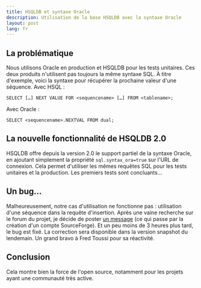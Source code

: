 ```yaml
---
title: HSQLDB et syntaxe Oracle
description: Utilisation de la base HSQLDB avec la syntaxe Oracle
layout: post
lang: fr
---
```

## La problématique

Nous utilisons Oracle en production et HSQLDB pour les tests unitaires. Ces deux produits
n'utilisent pas toujours la même syntaxe SQL. À titre d'exemple, voici la syntaxe pour récupérer la
prochaine valeur d'une séquence. 
Avec HSQL :

```
SELECT […] NEXT VALUE FOR <sequencename> […] FROM <tablename>;
```

Avec Oracle :

```
SELECT <sequencename>.NEXTVAL FROM dual;
```

## La nouvelle fonctionnalité de HSQLDB 2.0

HSQLDB offre depuis la version 2.0 le support partiel de la syntaxe Oracle, en ajoutant simplement
la propriété `sql.syntax_ora=true` sur l'URL de connexion. Cela permet d'utiliser les mêmes requêtes
SQL pour les tests unitaires et la production. Les premiers tests sont concluants…

## Un bug…

Malheureusement, notre cas d'utilisation ne fonctionne pas : utilisation d'une séquence dans la
requête d'insertion. Après une vaine recherche sur le forum du projet, je décide de poster [un
message](http://sourceforge.net/projects/hsqldb/forums/forum/73674/topic/4400421) (ce qui passe par
la création d'un compte SourceForge). Et un peu moins de 3 heures plus tard, le bug est fixé. La
correction sera disponible dans la version snapshot du lendemain. Un grand bravo à Fred Toussi pour
sa réactivité.

## Conclusion

Cela montre bien la force de l'open source, notamment pour les projets ayant une communauté très
active.
